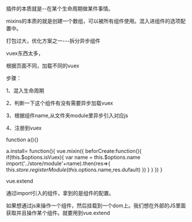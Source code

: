 插件的本质就是--在某个生命周期做某件事情。

mixins的本质的就是创建一个数组，可以被所有组件使用。混入进组件的选项配置中。

打包过大，优化方案之一---拆分异步组件

vuex东西太多，

根据页面不同，加载不同的vuex

步骤：

1、混入生命周期

2、判断一下这个组件有没有需要异步加载vuex

3、根据组件name,从文件夹module里异步引入对应js

4、注册到vuex

function a(){}

a.install= function(){
    vue.mixin({
        beforCreate:function(){
            if(this.$options.isVuex){
                var name = this.$options.name
                import('../store/module'+name).then(res=>{
                    this.$store.registerModule(this.$options.name,res.dufault)
                })
            }
        }
    })
}

vue.extend

通过import引入的组件，拿到的是组件的配置。

如果想通过js来操作一个组件，然后挂载到一个dom上。我们想在外部的JS里面获取并且操作某个组件。就要用到vue.extend

